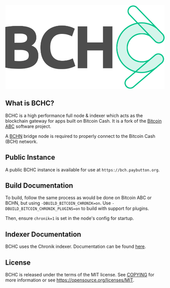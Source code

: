 ![BCHC Logo](share/pixmaps/bchclogo.png "BCHC")

What is BCHC?
--------------------

BCHC is a high performance full node & indexer which acts as the blockchain gateway for apps built on Bitcoin Cash. It is a fork of the [Bitcoin ABC](https://bitcoinabc.org)
software project.

A [BCHN](https://gitlab.com/bitcoin-cash-node/bitcoin-cash-node) bridge node is required to properly connect to the Bitcoin Cash (BCH) network.

Public Instance
--------------------

A public BCHC instance is available for use at `https://bch.paybutton.org`.

Build Documentation
----------------

To build, follow the same process as would be done on Bitcoin ABC or BCHN, but using `-DBUILD_BITCOIN_CHRONIK=on`. Use `-DBUILD_BITCOIN_CHRONIK_PLUGINS=on` to build with support for plugins.

Then, ensure `chronik=1` is set in the node's config for startup.

Indexer Documentation
----------------

BCHC uses the Chronik indexer. Documentation can be found [here](https://chronik.e.cash/).

License
-------

BCHC is released under the terms of the MIT license. See
[COPYING](COPYING) for more information or see
<https://opensource.org/licenses/MIT>.

